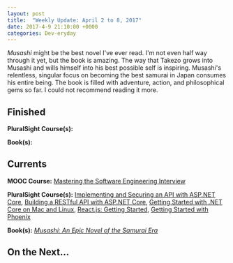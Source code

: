 ```yaml
---
layout: post
title:  "Weekly Update: April 2 to 8, 2017"
date: 2017-4-9 21:10:00 +0000
categories: Dev-eryday
---
```


*Musashi* might be the best novel I've ever read. I'm not even half way through it yet, but the book is amazing. The way that Takezo grows into Musashi and wills himself into his best possible self is inspiring. Musashi's relentless, singular focus on becoming the best samurai in Japan consumes his entire being. The book is filled with adventure, action, and philosophical gems so far. I could not recommend reading it more. 

Finished
--------
**PluralSight Course(s):**

**Book(s):** 

Currents
--------
**MOOC Course:** [Mastering the Software Engineering Interview][se]

**PluralSight Course(s):** [Implementing and Securing an API with ASP.NET Core][core], [Building a RESTful API with ASP.NET Core][rest], [Getting Started with .NET Core on Mac and Linux][mac], [React.js: Getting Started][react], [Getting Started with Phoenix][pho]

**Book(s):** *[Musashi: An Epic Novel of the Samurai Era][mus]* 

On the Next...
--------

[mus]: https://www.amazon.com/dp/B00CD428BU/ref=dp-kindle-redirect?_encoding=UTF8&btkr=1
[se]: https://www.coursera.org/learn/cs-tech-interview/
[rest]: https://app.pluralsight.com/library/courses/asp-dot-net-core-restful-api-building/table-of-contents
[mac]: https://app.pluralsight.com/library/courses/dotnet-core-mac-linux-getting-started/table-of-contents
[core]: https://app.pluralsight.com/library/courses/aspdotnetcore-implementing-securing-api/table-of-contents
[react]: https://app.pluralsight.com/library/courses/react-js-getting-started/table-of-contents
[pho]: https://app.pluralsight.com/library/courses/phoenix-getting-started/table-of-contents
